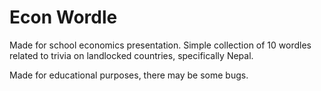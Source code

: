 # Econ Wordle

Made for school economics presentation.
Simple collection of 10 wordles related to trivia on landlocked countries, specifically Nepal.

Made for educational purposes, there may be some bugs.
